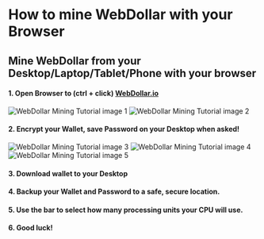 # How to mine WebDollar with your Browser
Mine WebDollar from your Desktop/Laptop/Tablet/Phone with your browser
----
#### 1. Open Browser to (ctrl + click) <a href="https://webdollar.io">WebDollar.io</a>
<img src="https://www.vpnromania.ro/webd/webdollar-browser-mining-tutorial-img1.jpg" alt="WebDollar Mining Tutorial image 1"/></img>
<img src="https://www.vpnromania.ro/webd/webdollar-browser-mining-tutorial-img2.jpg" alt="WebDollar Mining Tutorial image 2"/></img>
#### 2. Encrypt your Wallet, save Password on your Desktop when asked!
<img src="https://www.vpnromania.ro/webd/webdollar-browser-mining-tutorial-img3.jpg" alt="WebDollar Mining Tutorial image 3"/></img>
<img src="https://www.vpnromania.ro/webd/webdollar-browser-mining-tutorial-img4.jpg" alt="WebDollar Mining Tutorial image 4"/></img>
<img src="https://www.vpnromania.ro/webd/webdollar-browser-mining-tutorial-img5.jpg" alt="WebDollar Mining Tutorial image 5"/></img>
#### 3. Download wallet to your Desktop
#### 4. Backup your Wallet and Password to a safe, secure location.
#### 5. Use the bar to select how many processing units your CPU will use. 
#### 6. Good luck!
